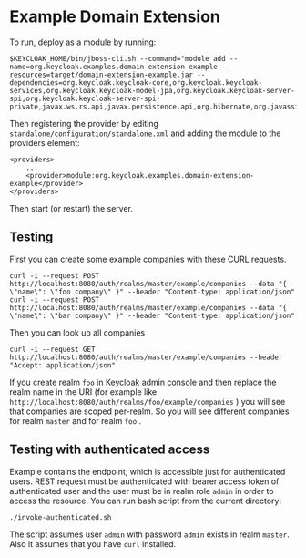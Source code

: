 Example Domain Extension 
========================

To run, deploy as a module by running:

    $KEYCLOAK_HOME/bin/jboss-cli.sh --command="module add --name=org.keycloak.examples.domain-extension-example --resources=target/domain-extension-example.jar --dependencies=org.keycloak.keycloak-core,org.keycloak.keycloak-services,org.keycloak.keycloak-model-jpa,org.keycloak.keycloak-server-spi,org.keycloak.keycloak-server-spi-private,javax.ws.rs.api,javax.persistence.api,org.hibernate,org.javassist,org.liquibase"


Then registering the provider by editing `standalone/configuration/standalone.xml` and adding the module to the providers element:

    <providers>
        ...
        <provider>module:org.keycloak.examples.domain-extension-example</provider>
    </providers>

Then start (or restart) the server.

Testing
-------
First you can create some example companies with these CURL requests.

````
curl -i --request POST http://localhost:8080/auth/realms/master/example/companies --data "{ \"name\": \"foo company\" }" --header "Content-type: application/json"
curl -i --request POST http://localhost:8080/auth/realms/master/example/companies --data "{ \"name\": \"bar company\" }" --header "Content-type: application/json"
````

Then you can look up all companies 

````
curl -i --request GET http://localhost:8080/auth/realms/master/example/companies --header "Accept: application/json"
````

If you create realm `foo` in Keycloak admin console and then replace the realm name in the URI (for example like `http://localhost:8080/auth/realms/foo/example/companies` ) you will see
that companies are scoped per-realm. So you will see different companies for realm `master` and for realm `foo` .


Testing with authenticated access
---------------------------------
Example contains the endpoint, which is accessible just for authenticated users. REST request must be authenticated with bearer access token
of authenticated user and the user must be in realm role `admin` in order to access the resource. You can run bash script from the current directory:
````
./invoke-authenticated.sh
````
The script assumes user `admin` with password `admin` exists in realm `master`. Also it assumes that you have `curl` installed.

